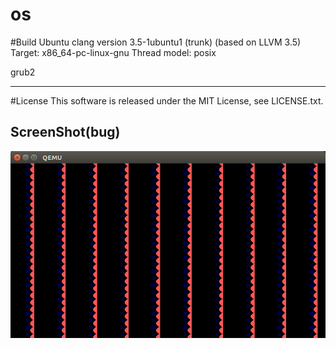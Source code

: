 os
==

#Build
Ubuntu clang version 3.5-1ubuntu1 (trunk) (based on LLVM 3.5)
Target: x86_64-pc-linux-gnu
Thread model: posix

grub2

---
#License
This software is released under the MIT License, see LICENSE.txt.

## ScreenShot(bug)
![ss](./himawari_bug.png)


